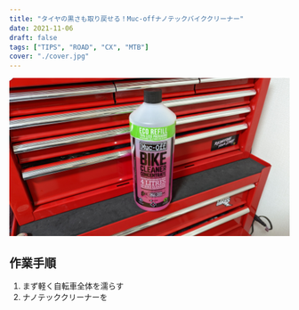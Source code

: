 ```yaml
---
title: "タイヤの黒さも取り戻せる！Muc-offナノテックバイククリーナー"
date: 2021-11-06
draft: false
tags: ["TIPS", "ROAD", "CX", "MTB"]
cover: "./cover.jpg"
---
```


![アイキャッチ](./cover.jpg)

##

## 作業手順

1. まず軽く自転車全体を濡らす
2. ナノテッククリーナーを
